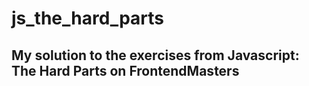 # js_the_hard_parts

## My solution to the exercises from Javascript: The Hard Parts on FrontendMasters
